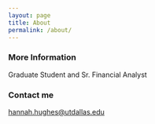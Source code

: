 ```yaml
---
layout: page
title: About
permalink: /about/
---
```


### More Information

Graduate Student and Sr. Financial Analyst

### Contact me

[hannah.hughes@utdallas.edu](mailto:hannah.hughes@utdallas.edu)

